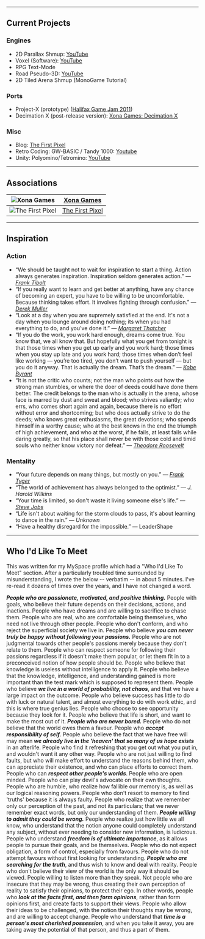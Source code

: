 
___
## Current Projects

### Engines
  - 2D Parallax Shmup: [YouTube](https://www.youtube.com/playlist?list=PLjnbT4UISq0Y_7IAN_zUzxgZnfhXxo_0Q)
  - Voxel (Software): [YouTube](https://www.youtube.com/playlist?list=PLjnbT4UISq0bQF1g85tE9jTrKfEtdRYlY)
  - RPG Text-Mode
  - Road Pseudo-3D: [YouTube](https://www.youtube.com/playlist?list=PLjnbT4UISq0bnfd1RC3M4PgTgkmhlkikV)
  - 2D Tiled Arena Shmup (MonoGame Tutorial)

### Ports
  - Project-X (prototype) ([Halifax Game Jam 2011](http://xona.com/2011/06/27.html))
  - Decimation X (post-release version): [Xona Games: Decimation X](http://xona.com/games/decimationx/)

### Misc
  - Blog: [The First Pixel](http://thefirstpixel.com/)
  - Retro Coding: GW-BASIC / Tandy 1000: [Youtube](https://www.youtube.com/playlist?list=PLjnbT4UISq0bMjb81xFBIWOLhBKFCVkuB)
  - Unity: Polyomino/Tetromino: [YouTube](https://www.youtube.com/playlist?list=PLjnbT4UISq0aiCTUj4movS4tsn5QkuPSD)

___
## Associations

| ![Xona Games](http://thefirstpixel.com/wp-content/uploads/2022/01/xona_logo-64x64-1.png "Xona Games") | [Xona Games](http://xona.com/) | 
| --- | --- |
| ![The First Pixel](http://thefirstpixel.com/wp-content/uploads/2020/12/the_first_pixel_logo_64x64_black.png "The First Pixel") | [The First Pixel](http://thefirstpixel.com/) |

___
## Inspiration

### Action

- “We should be taught not to wait for inspiration to start a thing. Action always generates inspiration. Inspiration seldom generates action.” — [_Frank Tibolt_](https://www.goodreads.com/author/show/2085007.Frank_Tibolt)
- “If you really want to learn and get better at anything, have any chance of becoming an expert, you have to be willing to be uncomfortable. Because thinking takes effort. It involves fighting through confusion.” — [_Derek Muller_](https://www.youtube.com/watch?v=UBVV8pch1dM&t=694s)
- “Look at a day when you are supremely satisfied at the end. It's not a day when you lounge around doing nothing; its when you had everything to do, and you've done it.” — [_Margaret Thatcher_](https://en.wikipedia.org/wiki/Margaret_Thatcher)
- “If you do the work, you work hard enough, dreams come true. You know that, we all know that. But hopefully what you get from tonight is that those times when you get up early and you work hard; those times when you stay up late and you work hard; those times when don’t feel like working — you’re too tired, you don’t want to push yourself — but you do it anyway. That is actually the dream. That’s the dream.” — [_Kobe Byrant_](https://www.youtube.com/watch?v=k2Qpl1Q3OkA&t=4m50s)
- “It is not the critic who counts; not the man who points out how the strong man stumbles, or where the doer of deeds could have done them better. The credit belongs to the man who is actually in the arena, whose face is marred by dust and sweat and blood; who strives valiantly; who errs, who comes short again and again, because there is no effort without error and shortcoming; but who does actually strive to do the deeds; who knows great enthusiasms, the great devotions; who spends himself in a worthy cause; who at the best knows in the end the triumph of high achievement, and who at the worst, if he fails, at least fails while daring greatly, so that his place shall never be with those cold and timid souls who neither know victory nor defeat.” — [_Theodore Roosevelt_](https://en.wikipedia.org/wiki/Citizenship_in_a_Republic)

### Mentality

- “Your future depends on many things, but mostly on you.” — [_Frank Tyger_](https://www.franktyger.info/frank-tyger-in-his-own-words.htm)
- “The world of achievement has always belonged to the optimist.” — _J. Harold Wilkins_
- “Your time is limited, so don't waste it living someone else's life.” — [_Steve Jobs_](https://www.youtube.com/results?search_query=steve+jobs+commencement+speech)
- “Life isn't about waiting for the storm clouds to pass, it's about learning to dance in the rain.” — _Unknown_
- “Have a healthy disregard for the impossible.” — LeaderShape

___
## Who I'd Like To Meet

This was written for my MySpace profile which had a "Who I'd Like To Meet" section.  After a particularly troubled time surrounded by misunderstanding, I wrote the below -- verbatim -- in about 5 minutes.  I've re-read it dozens of times over the years, and I have not changed a word.

_**People who are passionate, motivated, and positive thinking.**_ People with goals, who believe their future depends on their decisions, actions, and inactions. People who have dreams and are willing to sacrifice to chase them. People who are real, who are comfortable being themselves, who need not live through other people. People who don't conform, and who reject the superficial society we live in. People who believe _**you can never truly be happy without following your passions.**_ People who are not judgmental towards other people's passions merely because they don't relate to them. People who can respect someone for following their passions regardless if it doesn't make them popular, or let them fit in to a preconceived notion of how people should be. People who believe that knowledge is useless without intelligence to apply it. People who believe that the knowledge, intelligence, and understanding gained is more important than the test mark which is supposed to represent them. People who believe _**we live in a world of probability, not chaos**_, and that we have a large impact on the outcome. People who believe success has little to do with luck or natural talent, and almost everything to do with work ethic, and this is where true genius lies. People who choose to see opportunity because they look for it. People who believe that life is short, and want to make the most out of it. _**People who are never bored.**_ People who do not believe that the world owes them a favour. People who _**accept responsibility of self**_. People who believe the fact that we have free will may mean _**we already live in the 'heaven' that so many of us hope exists**_ in an afterlife. People who find it refreshing that you get out what you put in, and wouldn't want it any other way. People who are not just willing to find faults, but who will make effort to understand the reasons behind them, who can appreciate their existence, and who can place efforts to correct them. People who can _**respect other people's worlds**_. People who are open minded. People who can play devil's advocate on their own thoughts. People who are humble, who realize how fallible our memory is, as well as our logical reasoning powers. People who don't resort to memory to find 'truths' because it is always faulty. People who realize that we remember only our perception of the past, and not its particulars; that we never remember exact words, but only our understanding of them. _**People willing to admit they could be wrong.**_ People who realize just how little we all know, who understand that the notion anyone could completely understand any subject, without ever needing to consider new information, is ludicrous. People who understand _**freedom is of ultimate importance**_, as it allows people to pursue their goals, and be themselves. People who do not expect obligation, a form of control, especially from favours. People who do not attempt favours without first looking for understanding. _**People who are searching for the truth**_, and thus wish to know and deal with reality. People who don't believe their view of the world is the only way it should be viewed. People willing to listen more than they speak. Not people who are insecure that they may be wrong, thus creating their own perception of reality to satisfy their opinions, to protect their ego. In other words, people who _**look at the facts first, and then form opinions**_, rather than form opinions first, and create facts to support their views. People who allow their ideas to be challenged, with the notion their thoughts may be wrong, and are willing to accept change. People who understand that _**time is a person's most cherished possession**_, and when you take it away, you are taking away the potential of that person, and thus a part of them.
